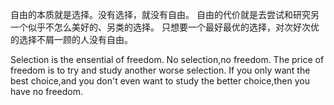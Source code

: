 自由的本质就是选择。没有选择，就没有自由。
自由的代价就是去尝试和研究另一个似乎不怎么美好的、另类的选择。
只想要一个最好最优的选择，对次好次优的选择不屑一顾的人没有自由。

Selection is the ensential of freedom. No selection,no freedom.
The price of freedom is to try and study another worse selection.
If you only want the best choice,and you don't even want to study the better choice,then you have no freedom.


